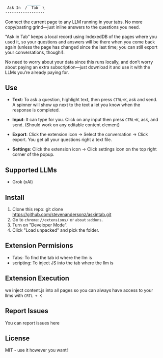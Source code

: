 ```markdown
          ______
 Ask In  /  Tab  \
------------------ 
```
Connect the current page to any LLM running in your tabs. No more copy/pasting grind—just inline answers to the questions you need.

"Ask in Tab" keeps a local record using IndexedDB of the pages where you used it, so your questions and answers will be there when you come back again (unless the page has changed since the last time; you can still export your conversations, though!).

No need to worry about your data since this runs locally, and don’t worry about paying an extra subscription—just download it and use it with the LLMs you’re already paying for.

## Use
- **Text**: To ask a question, highlight text, then press `CTRL+K`, ask and send. A spinner will show up next to the text a let you know when the response is completed.

- **Input**: It can type for you. Click on any input then press `CTRL+K`, ask, and send. (Should work on any editable content element)

- **Export**: Click the extension icon -> Select the conversation -> Click export. You get all your questions right a text file.

- **Settings**: Click the extension icon -> Click settings icon on the top right corner of the popup.

## Supported LLMs
- Grok (xAI)

## Install
1. Clone this repo: git clone https://github.com/stevenandersonz/askintab.git
2. Go to `chrome://extensions/` or `about:addons`.
3. Turn on "Developer Mode".
4. Click "Load unpacked" and pick the folder.

## Extension Permisions
  - Tabs: To find the tab id where the llm is
  - scripting:  To inject JS into the tab where the llm is

## Extension Execution
  we inject content.js into all pages so you can always have access to your llms with `CRTL + K`

## Report Issues
You can report issues here 

## License
MIT - use it however you want!